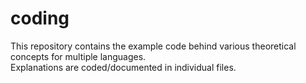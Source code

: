 # coding
This repository contains the example code behind various theoretical concepts for multiple languages.<br>
Explanations are coded/documented in individual files.
